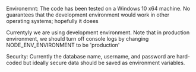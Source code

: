 
Environemnt:
The code has been tested on a Windows 10 x64 machine. No guarantees that the development environment would work in other operating systems; hopefully it doees

Currentyly we are using development environment. Note that in production environment, we should turn off console logs by changing
NODE_ENV_ENVIRONMENT to be 'production'


Security:
Currently the database name, username, and password are hard-coded but ideally secure data should be saved as environment variables.
